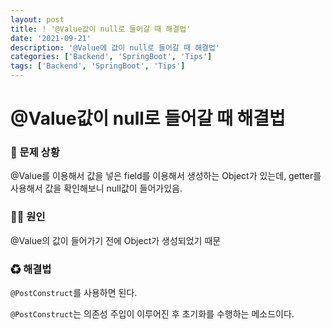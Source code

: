 ```yaml
---
layout: post
title: ! '@Value값이 null로 들어갈 때 해결법'
date: '2021-09-21'
description: '@Value에 값이 null로 들어갈 때 해결법'
categories: ['Backend', 'SpringBoot', 'Tips']
tags: ['Backend', 'SpringBoot', 'Tips']
---
```

# @Value값이 null로 들어갈 때 해결법

### 🐛 문제 상황

@Value를 이용해서 값을 넣은 field를 이용해서 생성하는 Object가 있는데, getter를 사용해서 값을 확인해보니 null값이 들어가있음.

### 🏴‍☠️ 원인

@Value의 값이 들어가기 전에 Object가 생성되었기 때문

### ♻ 해결법

`@PostConstruct`를 사용하면 된다.

`@PostConstruct`는 의존성 주입이 이루어진 후 초기화를 수행하는 메소드이다.

